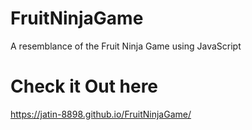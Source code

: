# FruitNinjaGame
A resemblance of the Fruit Ninja Game using JavaScript


# Check it Out here
https://jatin-8898.github.io/FruitNinjaGame/
